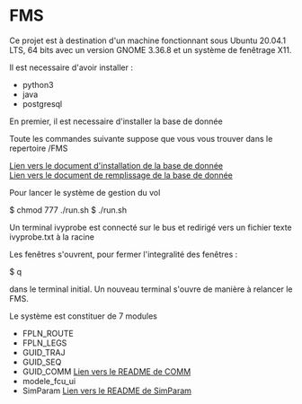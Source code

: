 # FMS

Ce projet est à destination d'un machine fonctionnant sous Ubuntu 20.04.1 LTS, 64 bits avec un version GNOME 3.36.8 et un système de fenêtrage X11.

Il est necessaire d'avoir installer :

- python3 
- java 
- postgresql

En premier, il est necessaire d'installer la base de donnée 

Toute les commandes suivante suppose que vous vous trouver dans le repertoire /FMS

[Lien vers le document d'installation de la base de donnée](/NavDB/execution.txt)
<br/>
[Lien vers le document de remplissage de la base de donnée](/NavDB/install.txt)

Pour lancer le système de gestion du vol

$ chmod 777 ./run.sh
$ ./run.sh

Un terminal ivyprobe est connecté sur le bus et redirigé vers un fichier texte ivyprobe.txt à la racine 

Les fenêtres s'ouvrent, pour fermer l'integralité des fenêtres : 

$ q

dans le terminal initial.
Un nouveau terminal s'ouvre de manière à relancer le FMS.


Le système est constituer de 7 modules

- FPLN_ROUTE
- FPLN_LEGS
- GUID_TRAJ
- GUID_SEQ
- GUID_COMM [Lien vers le README de COMM](https://github.com/FlorianSan/GuidCommFms/blob/master/README)<br/>
- modele_fcu_ui
- SimParam [Lien vers le README de SimParam](https://github.com/FlorianSan/SimParam/blob/main/README.md)<br/>
